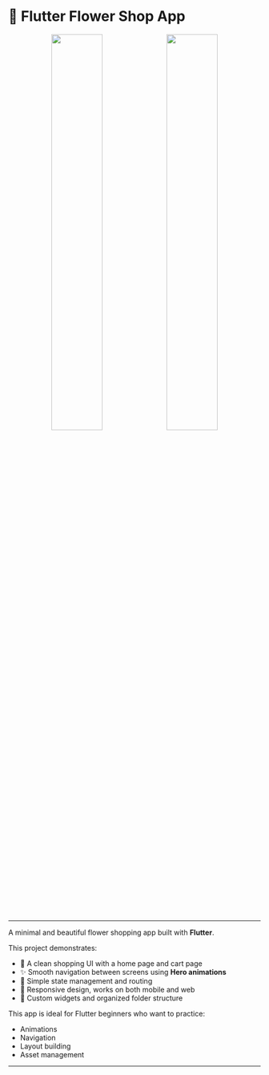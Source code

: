 # 🌸 Flutter Flower Shop App

<div align="center">
  <img src="assets/gifs/home.gif" width="45%" />
  <img src="assets/gifs/cart.gif" width="45%" />
</div>

---

A minimal and beautiful flower shopping app built with **Flutter**.

This project demonstrates:

- 🌼 A clean shopping UI with a home page and cart page
- ✨ Smooth navigation between screens using **Hero animations**
- 🧭 Simple state management and routing
- 📱 Responsive design, works on both mobile and web
- 🎨 Custom widgets and organized folder structure

This app is ideal for Flutter beginners who want to practice:

- Animations
- Navigation
- Layout building
- Asset management

---
